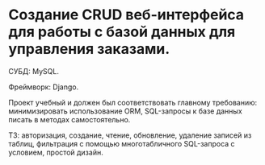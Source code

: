 # Создание CRUD веб-интерфейса для работы с базой данных для управления заказами. 

СУБД: MySQL.

Фреймворк: Django.

Проект учебный и должен был соответствовать главному требованию: минимизировать использование ORM, SQL-запросы к базе данных писать в методах самостоятельно.

ТЗ: авторизация, создание, чтение, обновление, удаление записей из таблиц, фильтрация с помощью многотабличного SQL-запроса с условием, простой дизайн. 
